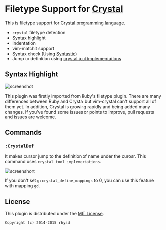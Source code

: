 Filetype Support for [Crystal](http://crystal-lang.org/)
========================================================

This is filetype support for [Crystal programming language](http://crystal-lang.org/).

- `crystal` filetype detection
- Syntax highlight
- Indentation
- vim-matchit support
- Syntax check (Using [Syntastic](https://github.com/scrooloose/syntastic))
- Jump to definition using [crystal tool implementations](http://crystal-lang.org/2015/09/05/tools.html)

## Syntax Highlight

![screenshot](https://raw.githubusercontent.com/rhysd/ss/master/vim-crystal/highlight1.png)

This plugin was firstly imported from Ruby's filetype plugin.  There are many differences between Ruby and Crystal but vim-crystal can't support all of them yet.  In addition, Crystal is growing rapidly and being added many changes.  If you've found some issues or points to improve, pull requests and issues are welcome.

## Commands

### `:CrystalDef`

It makes cursor jump to the definition of name under the curosr.  This command uses `crystal tool implementations`.

![screenshort](https://raw.githubusercontent.com/rhysd/ss/master/vim-crystal/jump-to-definition.gif)

If you don't set `g:crystal_define_mappings` to 0, you can use this feature with mapping `gd`.

## License

This plugin is distributed under the [MIT License](http://opensource.org/licenses/MIT).

    Copyright (c) 2014-2015 rhysd
